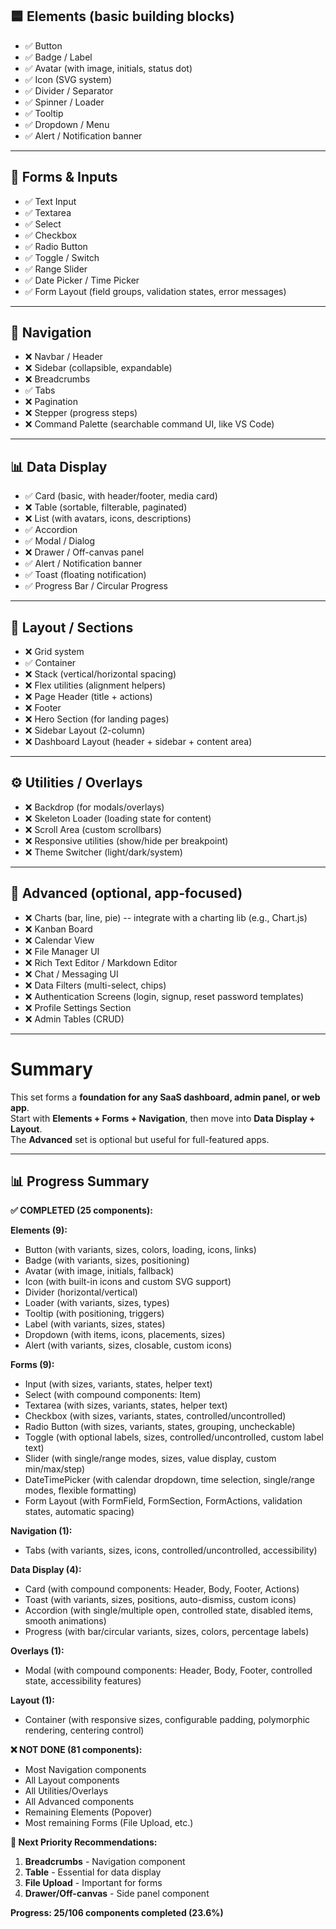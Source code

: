 
## 🟦 Elements (basic building blocks)

- ✅ Button 
- ✅ Badge / Label
- ✅ Avatar (with image, initials, status dot)
- ✅ Icon (SVG system)
- ✅ Divider / Separator
- ✅ Spinner / Loader
- ✅ Tooltip
- ✅ Dropdown / Menu
- ✅ Alert / Notification banner

------------------------------------------------------------------------

## 📝 Forms & Inputs

- ✅ Text Input 
- ✅ Textarea
- ✅ Select 
- ✅ Checkbox
- ✅ Radio Button
- ✅ Toggle / Switch
- ✅ Range Slider
- ✅ Date Picker / Time Picker
- ✅ Form Layout (field groups, validation states, error messages)

------------------------------------------------------------------------

## 🧭 Navigation

- ❌ Navbar / Header
- ❌ Sidebar (collapsible, expandable)
- ❌ Breadcrumbs
- ✅ Tabs
- ❌ Pagination
- ❌ Stepper (progress steps)
- ❌ Command Palette (searchable command UI, like VS Code)

------------------------------------------------------------------------

## 📊 Data Display

- ✅ Card (basic, with header/footer, media card)
- ❌ Table (sortable, filterable, paginated)
- ❌ List (with avatars, icons, descriptions)
- ✅ Accordion
- ✅ Modal / Dialog
- ❌ Drawer / Off-canvas panel
- ✅ Alert / Notification banner
- ✅ Toast (floating notification)
- ✅ Progress Bar / Circular Progress

------------------------------------------------------------------------

## 📐 Layout / Sections

- ❌ Grid system
- ✅ Container
- ❌ Stack (vertical/horizontal spacing)
- ❌ Flex utilities (alignment helpers)
- ❌ Page Header (title + actions)
- ❌ Footer
- ❌ Hero Section (for landing pages)
- ❌ Sidebar Layout (2-column)
- ❌ Dashboard Layout (header + sidebar + content area)

------------------------------------------------------------------------

## ⚙️ Utilities / Overlays

- ❌ Backdrop (for modals/overlays)
- ❌ Skeleton Loader (loading state for content)
- ❌ Scroll Area (custom scrollbars)
- ❌ Responsive utilities (show/hide per breakpoint)
- ❌ Theme Switcher (light/dark/system)

------------------------------------------------------------------------

## 🚀 Advanced (optional, app-focused)

- ❌ Charts (bar, line, pie) -- integrate with a charting lib (e.g., Chart.js)
- ❌ Kanban Board
- ❌ Calendar View
- ❌ File Manager UI
- ❌ Rich Text Editor / Markdown Editor
- ❌ Chat / Messaging UI
- ❌ Data Filters (multi-select, chips)
- ❌ Authentication Screens (login, signup, reset password templates)
- ❌ Profile Settings Section
- ❌ Admin Tables (CRUD)

------------------------------------------------------------------------

# Summary

This set forms a **foundation for any SaaS dashboard, admin panel, or web app**.\
Start with **Elements + Forms + Navigation**, then move into **Data Display + Layout**.\
The **Advanced** set is optional but useful for full-featured apps.

---

## 📊 Progress Summary

**✅ COMPLETED (25 components):**

**Elements (9):**
- Button (with variants, sizes, colors, loading, icons, links)
- Badge (with variants, sizes, positioning)
- Avatar (with image, initials, fallback)
- Icon (with built-in icons and custom SVG support)
- Divider (horizontal/vertical)
- Loader (with variants, sizes, types)
- Tooltip (with positioning, triggers)
- Label (with variants, sizes, states)
- Dropdown (with items, icons, placements, sizes)
- Alert (with variants, sizes, closable, custom icons)

**Forms (9):**
- Input (with sizes, variants, states, helper text)
- Select (with compound components: Item)
- Textarea (with sizes, variants, states, helper text)
- Checkbox (with sizes, variants, states, controlled/uncontrolled)
- Radio Button (with sizes, variants, states, grouping, uncheckable)
- Toggle (with optional labels, sizes, controlled/uncontrolled, custom label text)
- Slider (with single/range modes, sizes, value display, custom min/max/step)
- DateTimePicker (with calendar dropdown, time selection, single/range modes, flexible formatting)
- Form Layout (with FormField, FormSection, FormActions, validation states, automatic spacing)

**Navigation (1):**
- Tabs (with variants, sizes, icons, controlled/uncontrolled, accessibility)

**Data Display (4):**
- Card (with compound components: Header, Body, Footer, Actions)
- Toast (with variants, sizes, positions, auto-dismiss, custom icons)
- Accordion (with single/multiple open, controlled state, disabled items, smooth animations)
- Progress (with bar/circular variants, sizes, colors, percentage labels)

**Overlays (1):**
- Modal (with compound components: Header, Body, Footer, controlled state, accessibility features)

**Layout (1):**
- Container (with responsive sizes, configurable padding, polymorphic rendering, centering control)

**❌ NOT DONE (81 components):**
- Most Navigation components
- All Layout components  
- All Utilities/Overlays
- All Advanced components
- Remaining Elements (Popover)
- Most remaining Forms (File Upload, etc.)

**🎯 Next Priority Recommendations:**
1. **Breadcrumbs** - Navigation component
2. **Table** - Essential for data display
3. **File Upload** - Important for forms
4. **Drawer/Off-canvas** - Side panel component

**Progress: 25/106 components completed (23.6%)**
